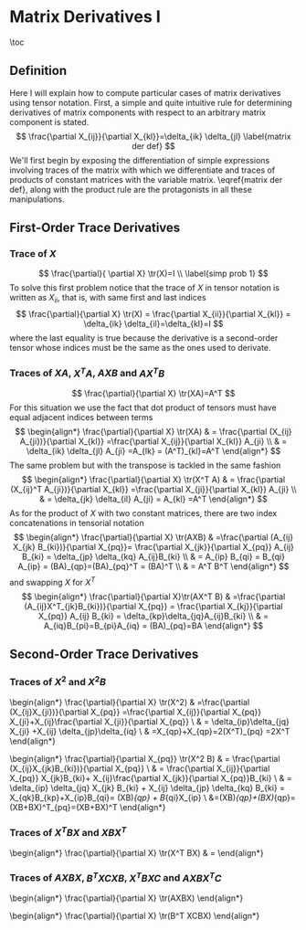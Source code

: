 # Matrix Derivatives I
\toc
## Definition
Here I will explain how to compute particular cases of matrix
derivatives using tensor notation. First, a simple and quite
intuitive rule for determining derivatives of matrix components
with respect to an arbitrary matrix component is stated.
$$
\frac{\partial X_{ij}}{\partial X_{kl}}=\delta_{ik} \delta_{jl}
\label{matrix der def}
$$
We'll first begin by exposing the differentiation of simple expressions
involving traces of the matrix with which we differentiate and traces
of products of constant matrices with the variable matrix.
\eqref{matrix der def}, along with the product rule are the protagonists
in all these manipulations.
## First-Order Trace Derivatives
### Trace of $X$
$$
\frac{\partial}{ \partial X} \tr(X)=I \\
\label{simp prob 1}
$$
To solve this first problem notice that the trace of $X$ in tensor
notation is written as $X_{ii}$, that is, with same first and last indices
$$
\frac{\partial}{\partial X} \tr(X) = \frac{\partial X_{ii}}{\partial X_{kl}}
= \delta_{ik} \delta_{il}=\delta_{kl}=I
$$
where the last equality is true because the derivative is a second-order
tensor whose indices must be the same as the ones used to derivate.
### Traces of $XA$, $X^T A$, $AXB$ and $AX^T B$
$$
\frac{\partial}{\partial X} \tr(XA)=A^T
$$
For this situation we use the fact that dot product of tensors must
have equal adjacent indices between terms
$$
\begin{align*}
\frac{\partial}{\partial X} \tr(XA) & = \frac{\partial (X_{ij} A_{ji})}{\partial X_{kl}}
=\frac{\partial X_{ij}}{\partial X_{kl}} A_{ji} \\
& = \delta_{ik} \delta_{jl} A_{ji} =A_{lk} = (A^T)_{kl}=A^T
\end{align*}
$$
The same problem but with the transpose is tackled in the same fashion
$$
\begin{align*}
\frac{\partial}{\partial X} \tr(X^T A) & = \frac{\partial (X_{ij}^T A_{ji})}{\partial X_{kl}}
=\frac{\partial X_{ji}}{\partial X_{kl}} A_{ji} \\
& = \delta_{jk} \delta_{il} A_{ji} = A_{kl}
=A^T
\end{align*}
$$
As for the product of $X$ with two constant matrices, there are two index concatenations
in tensorial notation
$$
\begin{align*}
\frac{\partial}{\partial X} \tr(AXB) & =\frac{\partial (A_{ij} X_{jk} B_{ki})}{\partial X_{pq}}=
\frac{\partial X_{jk}}{\partial X_{pq}} A_{ij} B_{ki} = \delta_{jp} \delta_{kq} A_{ij}B_{ki} \\
& = A_{ip} B_{qi} = B_{qi} A_{ip} = (BA)_{qp}=(BA)_{pq}^T = (BA)^T \\
& = A^T B^T
\end{align*}
$$
and swapping $X$ for $X^T$
$$
\begin{align*}
\frac{\partial}{\partial X}\tr(AX^T B) & =\frac{\partial (A_{ij}X^T_{jk}B_{ki})}{\partial X_{pq}}
= \frac{\partial X_{kj}}{\partial X_{pq}} A_{ij} B_{ki} = \delta_{kp}\delta_{jq}A_{ij}B_{ki} \\
& = A_{iq}B_{pi}=B_{pi}A_{iq} = (BA)_{pq}=BA
\end{align*}
$$
## Second-Order Trace Derivatives
### Traces of $X^2$ and $X^2 B$
\begin{align*}
\frac{\partial}{\partial X} \tr(X^2) & =\frac{\partial (X_{ij}X_{ji})}{\partial X_{pq}}
=\frac{\partial X_{ij}}{\partial X_{pq}} X_{ji}+X_{ij}\frac{\partial X_{ji}}{\partial X_{pq}} \\
& = \delta_{ip}\delta_{jq} X_{ji} +X_{ij} \delta_{jp}\delta_{iq} \\
& =X_{qp}+X_{qp}=2(X^T)_{pq}
=2X^T
\end{align*}

\begin{align*}
\frac{\partial}{\partial X_{pq}} \tr(X^2 B) & = \frac{\partial (X_{ij}X_{jk}B_{ki})}{\partial X_{pq}} \\
& = \frac{\partial X_{ij}}{\partial X_{pq}} X_{jk}B_{ki}+ X_{ij}\frac{\partial X_{jk}}{\partial X_{pq}}B_{ki} \\
& = \delta_{ip} \delta_{jq} X_{jk} B_{ki} + X_{ij} \delta_{jp} \delta_{kq} B_{ki}
= X_{qk}B_{kp}+X_{ip}B_{qi}= (XB)_{qp} + B_{qi}X_{ip} \\
&=(XB)_{qp}+(BX)_{qp}=(XB+BX)^T_{pq}=(XB+BX)^T
\end{align*}
### Traces of $X^T B X$ and $XBX^T$
\begin{align*}
\frac{\partial}{\partial X} \tr(X^T BX) & =
\end{align*}
### Traces of $AXBX$, $B^T XCXB$, $X^T BXC$ and $AXBX^TC$
\begin{align*}
\frac{\partial}{\partial X} \tr(AXBX)
\end{align*}

\begin{align*}
\frac{\partial}{\partial X} \tr(B^T XCBX)
\end{align*}